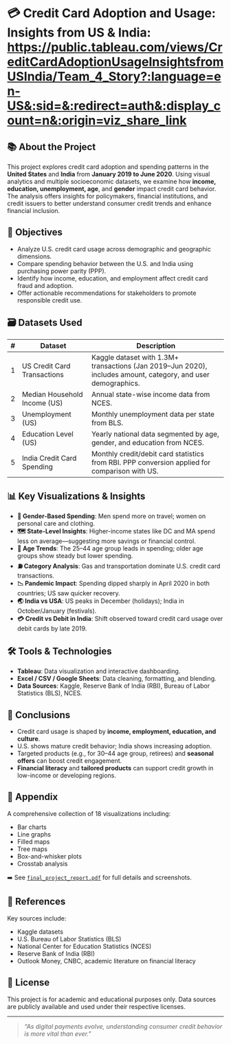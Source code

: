 # 💳 Credit Card Adoption and Usage: Insights from US & India: https://public.tableau.com/views/CreditCardAdoptionUsageInsightsfromUSIndia/Team_4_Story?:language=en-US&:sid=&:redirect=auth&:display_count=n&:origin=viz_share_link 

## 📚 About the Project

This project explores credit card adoption and spending patterns in the **United States** and **India** from **January 2019 to June 2020**. Using visual analytics and multiple socioeconomic datasets, we examine how **income, education, unemployment, age**, and **gender** impact credit card behavior. The analysis offers insights for policymakers, financial institutions, and credit issuers to better understand consumer credit trends and enhance financial inclusion.

## 🎯 Objectives

- Analyze U.S. credit card usage across demographic and geographic dimensions.
- Compare spending behavior between the U.S. and India using purchasing power parity (PPP).
- Identify how income, education, and employment affect credit card fraud and adoption.
- Offer actionable recommendations for stakeholders to promote responsible credit use.

## 🗃️ Datasets Used

| # | Dataset | Description |
|---|---------|-------------|
| 1 | US Credit Card Transactions | Kaggle dataset with 1.3M+ transactions (Jan 2019–Jun 2020), includes amount, category, and user demographics. |
| 2 | Median Household Income (US) | Annual state-wise income data from NCES. |
| 3 | Unemployment (US) | Monthly unemployment data per state from BLS. |
| 4 | Education Level (US) | Yearly national data segmented by age, gender, and education from NCES. |
| 5 | India Credit Card Spending | Monthly credit/debit card statistics from RBI. PPP conversion applied for comparison with US. |

## 📊 Key Visualizations & Insights

- **🧍 Gender-Based Spending**: Men spend more on travel; women on personal care and clothing.
- **🗺️ State-Level Insights**: Higher-income states like DC and MA spend less on average—suggesting more savings or financial control.
- **🎂 Age Trends**: The 25–44 age group leads in spending; older age groups show steady but lower spending.
- **⛽ Category Analysis**: Gas and transportation dominate U.S. credit card transactions.
- **📉 Pandemic Impact**: Spending dipped sharply in April 2020 in both countries; US saw quicker recovery.
- **🌏 India vs USA**: US peaks in December (holidays); India in October/January (festivals).
- **💳 Credit vs Debit in India**: Shift observed toward credit card usage over debit cards by late 2019.

## 🛠️ Tools & Technologies

- **Tableau**: Data visualization and interactive dashboarding.
- **Excel / CSV / Google Sheets**: Data cleaning, formatting, and blending.
- **Data Sources**: Kaggle, Reserve Bank of India (RBI), Bureau of Labor Statistics (BLS), NCES.

## 📌 Conclusions

- Credit card usage is shaped by **income, employment, education, and culture**.
- U.S. shows mature credit behavior; India shows increasing adoption.
- Targeted products (e.g., for 30–44 age group, retirees) and **seasonal offers** can boost credit engagement.
- **Financial literacy** and **tailored products** can support credit growth in low-income or developing regions.


## 📎 Appendix

A comprehensive collection of 18 visualizations including:
- Bar charts
- Line graphs
- Filled maps
- Tree maps
- Box-and-whisker plots
- Crosstab analysis

➡️ See [`final_project_report.pdf`](./final_project_report.pdf) for full details and screenshots.

## 🔗 References

Key sources include:
- Kaggle datasets
- U.S. Bureau of Labor Statistics (BLS)
- National Center for Education Statistics (NCES)
- Reserve Bank of India (RBI)
- Outlook Money, CNBC, academic literature on financial literacy

## 📝 License

This project is for academic and educational purposes only. Data sources are publicly available and used under their respective licenses.

---

> _“As digital payments evolve, understanding consumer credit behavior is more vital than ever.”_
